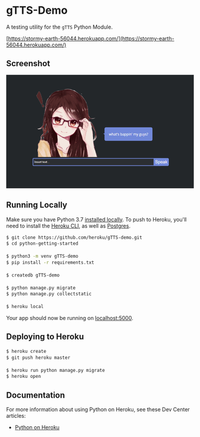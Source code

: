 # gTTS-Demo

A testing utility for the `gTTS` Python Module. 

[https://stormy-earth-56044.herokuapp.com/](https://stormy-earth-56044.herokuapp.com/)

## Screenshot

![](./hello/static/screenshot.png)

## Running Locally

Make sure you have Python 3.7 [installed locally](http://install.python-guide.org). To push to Heroku, you'll need to install the [Heroku CLI](https://devcenter.heroku.com/articles/heroku-cli), as well as [Postgres](https://devcenter.heroku.com/articles/heroku-postgresql#local-setup).

```sh
$ git clone https://github.com/heroku/gTTS-demo.git
$ cd python-getting-started

$ python3 -m venv gTTS-demo
$ pip install -r requirements.txt

$ createdb gTTS-demo

$ python manage.py migrate
$ python manage.py collectstatic

$ heroku local
```

Your app should now be running on [localhost:5000](http://localhost:5000/).

## Deploying to Heroku

```sh
$ heroku create
$ git push heroku master

$ heroku run python manage.py migrate
$ heroku open
```

## Documentation

For more information about using Python on Heroku, see these Dev Center articles:

- [Python on Heroku](https://devcenter.heroku.com/categories/python)
